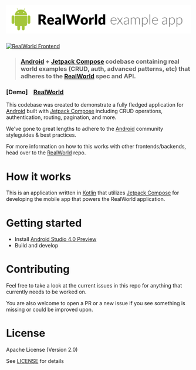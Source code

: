 # ![RealWorld Example App](logo.png)

[![RealWorld Frontend](https://img.shields.io/badge/realworld-frontend-%23783578.svg)](http://realworld.io)

> ### [Android] + [Jetpack Compose] codebase containing real world examples (CRUD, auth, advanced patterns, etc) that adheres to the [RealWorld] spec and API.


### [Demo]&nbsp;&nbsp;&nbsp;&nbsp;[RealWorld]


This codebase was created to demonstrate a fully fledged application for [Android] built with [Jetpack Compose] including CRUD operations, authentication, routing, pagination, and more.

We've gone to great lengths to adhere to the [Android] community styleguides & best practices.

For more information on how to this works with other frontends/backends, head over to the [RealWorld] repo.


# How it works

This is an application written in [Kotlin] that utilizes [Jetpack Compose] for developing the mobile app that powers the RealWorld application.

# Getting started

* Install [Android Studio 4.0 Preview]
* Build and develop

# Contributing

Feel free to take a look at the current issues in this repo for anything that currently needs to be worked on.

You are also welcome to open a PR or a new issue if you see something is missing or could be improved upon.

# License

Apache License (Version 2.0)

See [LICENSE] for details

[Android]: https://developer.android.google.cn
[Android Studio 4.0 Preview]: https://developer.android.google.cn/studio/preview
[Jetpack Compose]: https://developer.android.google.cn/jetpack/compose/
[Kotlin]: https://github.com/JetBrains/kotlin
[LICENSE]: ./LICENSE
[RealWorld]: https://github.com/gothinkster/realworld